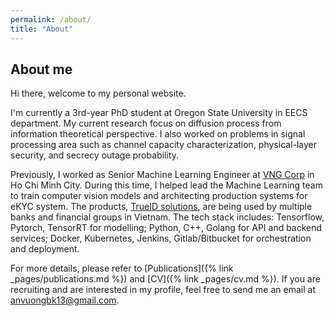 ```yaml
---
permalink: /about/
title: "About"
---
```

## About me

Hi there, welcome to my personal website. 

I'm currently a 3rd-year PhD student at Oregon State University in EECS department. My current research focus on diffusion process from information theoretical perspective. I also worked on problems in signal processing area such as channel capacity characterization, physical-layer security, and secrecy outage probability. 

Previously, I worked as Senior Machine Learning Engineer at [VNG Corp](https://vng.com.vn/) in Ho Chi Minh City. During this time, I helped lead the Machine Learning team to train computer vision models and architecting production systems for eKYC system. The products, [TrueID solutions](https://trueid.ai/), are being used by multiple banks and financial groups in Vietnam. The tech stack includes: Tensorflow, Pytorch, TensorRT for modelling; Python, C++, Golang for API and backend services; Docker, Kubernetes, Jenkins, Gitlab/Bitbucket for orchestration and deployment.

For more details, please refer to [Publications]({% link _pages/publications.md %}) and [CV]({% link _pages/cv.md %}). If you are recruiting and are interested in my profile, feel free to send me an email at [anvuongbk13@gmail.com](mailto:anvuongbk13@gmail.com?subject=Email).